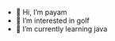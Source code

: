 - 👋 Hi, I’m payam
- 👀 I’m interested in golf
- 🌱 I’m currently learning java


<!---
hiphop33/hiphop33 is a ✨ special ✨ repository because its `README.md` (this file) appears on your GitHub profile.
You can click the Preview link to take a look at your changes.
--->

